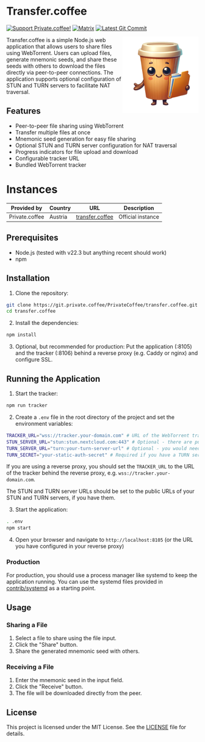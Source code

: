 # Transfer.coffee

[![Support Private.coffee!](https://shields.private.coffee/badge/private.coffee-support%20us!-pink?logo=coffeescript)](https://private.coffee)
[![Matrix](https://shields.private.coffee/badge/Matrix-join%20us!-blue?logo=matrix)](https://matrix.to/#/#private.coffee:private.coffee)
[![Latest Git Commit](https://shields.private.coffee/gitea/last-commit/privatecoffee/transfer.coffee?gitea_url=https://git.private.coffee)](https://git.private.coffee/privatecoffee/transfer.coffee)

<img src="public/img/logo.png" alt="Transfer.coffee Logo" width="200" align="right">

Transfer.coffee is a simple Node.js web application that allows users to share files using WebTorrent. Users can upload files, generate mnemonic seeds, and share these seeds with others to download the files directly via peer-to-peer connections. The application supports optional configuration of STUN and TURN servers to facilitate NAT traversal.

## Features

- Peer-to-peer file sharing using WebTorrent
- Transfer multiple files at once
- Mnemonic seed generation for easy file sharing
- Optional STUN and TURN server configuration for NAT traversal
- Progress indicators for file upload and download
- Configurable tracker URL
- Bundled WebTorrent tracker

# Instances

| Provided by    | Country | URL                                        | Description       |
| -------------- | ------- | ------------------------------------------ | ----------------- |
| Private.coffee | Austria | [transfer.coffee](https://transfer.coffee) | Official instance |

## Prerequisites

- Node.js (tested with v22.3 but anything recent should work)
- npm

## Installation

1. Clone the repository:

```bash
git clone https://git.private.coffee/PrivateCoffee/transfer.coffee.git
cd transfer.coffee
```

2. Install the dependencies:

```bash
npm install
```

3. Optional, but recommended for production: Put the application (:8105) and the tracker (:8106) behind a reverse proxy (e.g. Caddy or nginx) and configure SSL.

## Running the Application

1. Start the tracker:

```bash
npm run tracker
```

2. Create a `.env` file in the root directory of the project and set the environment variables:

```bash
TRACKER_URL="wss://tracker.your-domain.com" # URL of the WebTorrent tracker - default: ws://localhost:8106, use wss:// for secure connections
STUN_SERVER_URL="stun:stun.nextcloud.com:443" # Optional - there are public STUN servers available - not used if unset
TURN_SERVER_URL="turn:your-turn-server-url" # Optional - you would need to set up your own TURN server - don't set this if you don't have one
TURN_SECRET="your-static-auth-secret" # Required if you have a TURN server - don't set this if you don't have one
```

If you are using a reverse proxy, you should set the `TRACKER_URL` to the URL of the tracker behind the reverse proxy, e.g. `wss://tracker.your-domain.com`.

The STUN and TURN server URLs should be set to the public URLs of your STUN and TURN servers, if you have them.

3. Start the application:

```bash
. .env
npm start
```

4. Open your browser and navigate to `http://localhost:8105` (or the URL you have configured in your reverse proxy)

### Production

For production, you should use a process manager like systemd to keep the application running. You can use the systemd files provided in [contrib/systemd](contrib/systemd) as a starting point.

## Usage

### Sharing a File

1. Select a file to share using the file input.
2. Click the "Share" button.
3. Share the generated mnemonic seed with others.

### Receiving a File

1. Enter the mnemonic seed in the input field.
2. Click the "Receive" button.
3. The file will be downloaded directly from the peer.

## License

This project is licensed under the MIT License. See the [LICENSE](LICENSE) file for details.
